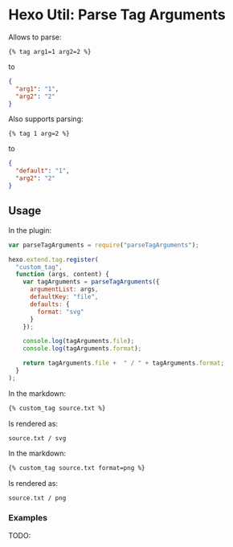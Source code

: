 # Hexo Util: Parse Tag Arguments

Allows to parse:
~~~
{% tag arg1=1 arg2=2 %}
~~~

to
~~~json
{
  "arg1": "1",
  "arg2": "2"
}
~~~

Also supports parsing:

~~~
{% tag 1 arg=2 %}
~~~

to
~~~json
{
  "default": "1",
  "arg2": "2"
}
~~~

## Usage

In the plugin:

~~~js
var parseTagArguments = require("parseTagArguments");

hexo.extend.tag.register(
  "custom_tag",
  function (args, content) {
    var tagArguments = parseTagArguments({
      argumentList: args,
      defaultKey: "file",
      defaults: {
        format: "svg"
      }
    });

    console.log(tagArguments.file);
    console.log(tagArguments.format);

    return tagArguments.file +  " / " + tagArguments.format;
  }
);
~~~

In the markdown:

~~~md
{% custom_tag source.txt %}
~~~

Is rendered as:

~~~
source.txt / svg
~~~

In the markdown:

~~~md
{% custom_tag source.txt format=png %}
~~~

Is rendered as:

~~~
source.txt / png
~~~

### Examples

TODO:

